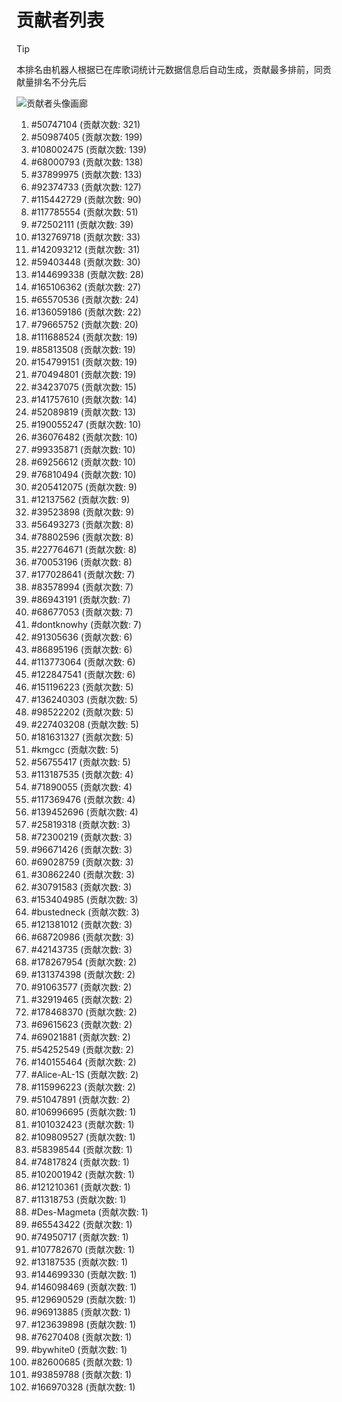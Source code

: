 # 贡献者列表

> [!TIP]
> 本排名由机器人根据已在库歌词统计元数据信息后自动生成，贡献最多排前，同贡献量排名不分先后

![贡献者头像画廊](./CONTRIBUTORS.svg)

1. #50747104 (贡献次数: 321)
2. #50987405 (贡献次数: 199)
3. #108002475 (贡献次数: 139)
4. #68000793 (贡献次数: 138)
5. #37899975 (贡献次数: 133)
6. #92374733 (贡献次数: 127)
7. #115442729 (贡献次数: 90)
8. #117785554 (贡献次数: 51)
9. #72502111 (贡献次数: 39)
10. #132769718 (贡献次数: 33)
11. #142093212 (贡献次数: 31)
12. #59403448 (贡献次数: 30)
13. #144699338 (贡献次数: 28)
14. #165106362 (贡献次数: 27)
15. #65570536 (贡献次数: 24)
16. #136059186 (贡献次数: 22)
17. #79665752 (贡献次数: 20)
18. #111688524 (贡献次数: 19)
19. #85813508 (贡献次数: 19)
20. #154799151 (贡献次数: 19)
21. #70494801 (贡献次数: 19)
22. #34237075 (贡献次数: 15)
23. #141757610 (贡献次数: 14)
24. #52089819 (贡献次数: 13)
25. #190055247 (贡献次数: 10)
26. #36076482 (贡献次数: 10)
27. #99335871 (贡献次数: 10)
28. #69256612 (贡献次数: 10)
29. #76810494 (贡献次数: 10)
30. #205412075 (贡献次数: 9)
31. #12137562 (贡献次数: 9)
32. #39523898 (贡献次数: 9)
33. #56493273 (贡献次数: 8)
34. #78802596 (贡献次数: 8)
35. #227764671 (贡献次数: 8)
36. #70053196 (贡献次数: 8)
37. #177028641 (贡献次数: 7)
38. #83578994 (贡献次数: 7)
39. #86943191 (贡献次数: 7)
40. #68677053 (贡献次数: 7)
41. #dontknowhy (贡献次数: 7)
42. #91305636 (贡献次数: 6)
43. #86895196 (贡献次数: 6)
44. #113773064 (贡献次数: 6)
45. #122847541 (贡献次数: 6)
46. #151196223 (贡献次数: 5)
47. #136240303 (贡献次数: 5)
48. #98522202 (贡献次数: 5)
49. #227403208 (贡献次数: 5)
50. #181631327 (贡献次数: 5)
51. #kmgcc (贡献次数: 5)
52. #56755417 (贡献次数: 5)
53. #113187535 (贡献次数: 4)
54. #71890055 (贡献次数: 4)
55. #117369476 (贡献次数: 4)
56. #139452696 (贡献次数: 4)
57. #25819318 (贡献次数: 3)
58. #72300219 (贡献次数: 3)
59. #96671426 (贡献次数: 3)
60. #69028759 (贡献次数: 3)
61. #30862240 (贡献次数: 3)
62. #30791583 (贡献次数: 3)
63. #153404985 (贡献次数: 3)
64. #bustedneck (贡献次数: 3)
65. #121381012 (贡献次数: 3)
66. #68720986 (贡献次数: 3)
67. #42143735 (贡献次数: 3)
68. #178267954 (贡献次数: 2)
69. #131374398 (贡献次数: 2)
70. #91063577 (贡献次数: 2)
71. #32919465 (贡献次数: 2)
72. #178468370 (贡献次数: 2)
73. #69615623 (贡献次数: 2)
74. #69021881 (贡献次数: 2)
75. #54252549 (贡献次数: 2)
76. #140155464 (贡献次数: 2)
77. #Alice-AL-1S (贡献次数: 2)
78. #115996223 (贡献次数: 2)
79. #51047891 (贡献次数: 2)
80. #106996695 (贡献次数: 1)
81. #101032423 (贡献次数: 1)
82. #109809527 (贡献次数: 1)
83. #58398544 (贡献次数: 1)
84. #74817824 (贡献次数: 1)
85. #102001942 (贡献次数: 1)
86. #121210361 (贡献次数: 1)
87. #11318753 (贡献次数: 1)
88. #Des-Magmeta (贡献次数: 1)
89. #65543422 (贡献次数: 1)
90. #74950717 (贡献次数: 1)
91. #107782670 (贡献次数: 1)
92. #13187535 (贡献次数: 1)
93. #144699330 (贡献次数: 1)
94. #146098469 (贡献次数: 1)
95. #129690529 (贡献次数: 1)
96. #96913885 (贡献次数: 1)
97. #123639898 (贡献次数: 1)
98. #76270408 (贡献次数: 1)
99. #bywhite0 (贡献次数: 1)
100. #82600685 (贡献次数: 1)
101. #93859788 (贡献次数: 1)
102. #166970328 (贡献次数: 1)
